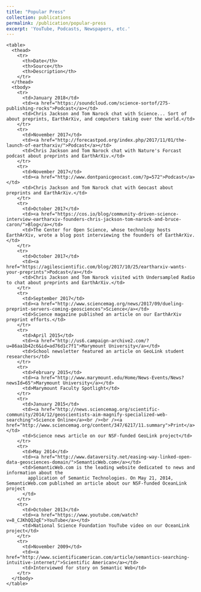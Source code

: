 ```yaml
---
title: "Popular Press"
collection: publications
permalink: /publication/popular-press
excerpt: 'YouTube, Podcasts, Newspapers, etc.'
---
```


<div class="wrapper row3">
  <main id="container" class="clear"> 
    
    <table>
      <thead>
        <tr>
          <th>Date</th>
          <th>Source</th>
          <th>Description</th>
        </tr>
      </thead>
      <tbody>
        <tr>
          <td>January 2018</td>
          <td><a href="https://soundcloud.com/science-sortof/275-publishing-rocks">Podcast</a></td>
          <td>Chris Jackson and Tom Narock chat with Science... Sort of about preprints, EarthArXiv, and computers taking over the world.</td>
        </tr> 
        <tr>
          <td>November 2017</td>
          <td><a href="http://forecastpod.org/index.php/2017/11/01/the-launch-of-eartharxiv/">Podcast</a></td>
          <td>Chris Jackson and Tom Narock chat with Nature's Forcast podcast about preprints and EarthArXiv.</td>
        </tr> 
        <tr>
          <td>November 2017</td>
          <td><a href="http://www.dontpanicgeocast.com/?p=572">Podcast</a></td>
          <td>Chris Jackson and Tom Narock chat with Geocast about preprints and EarthArXiv.</td>
        </tr> 
        <tr>
          <td>October 2017</td>
          <td><a href="https://cos.io/blog/community-driven-science-interview-eartharxiv-founders-chris-jackson-tom-narock-and-bruce-caron/">Blog</a></td>
          <td>The Center for Open Science, whose technology hosts EarthArXiv, wrote a blog post interviewing the founders of EarthArXiv.</td>
        </tr> 
        <tr>
          <td>October 2017</td>
          <td><a href="https://agilescientific.com/blog/2017/10/25/eartharxiv-wants-your-preprints">Podcast</a></td>
          <td>Chris Jackson and Tom Narock visited with Undersampled Radio to chat about preprints and EarthArXiv.</td>
        </tr> 
        <tr>
          <td>September 2017</td>
          <td><a href="http://www.sciencemag.org/news/2017/09/dueling-preprint-servers-coming-geosciences">Science</a></td>
          <td>Science magazine published an article on our EarthArXiv preprint efforts.</td>
        </tr> 
        <tr>
          <td>April 2015</td>
          <td><a href="http://us6.campaign-archive2.com/?u=86aa1b42c6&id=ad76d1c7f1">Marymount University</a></td>
          <td>School newsletter featured an article on GeoLink student researchers</td>
        </tr>
        <tr>
          <td>February 2015</td>
          <td><a href="http://www.marymount.edu/Home/News-Events/News?newsId=65">Marymount University</a></td>
          <td>Marymount Faculty Spotlight</td>
        </tr>
        <tr>
          <td>January 2015</td>
          <td><a href="http://news.sciencemag.org/scientific-community/2014/12/geoscientists-aim-magnify-specialized-web-searching">Science Online</a><br /><br /><a href="http://www.sciencemag.org/content/347/6217/11.summary">Print</a></td>
          <td>Science news article on our NSF-funded GeoLink project</td>
        </tr>
        <tr>
          <td>May 2014</td>
          <td><a href="http://www.dataversity.net/easing-way-linked-open-data-geosciences-domain/">SemanticWeb.com</a></td>
          <td>SemanticWeb.com is the leading website dedicated to news and information about the  
            application of Semantic Technologies. On May 21, 2014, SemanticWeb.com published an article about our NSF-funded OceanLink project
          </td>
        </tr>
        <tr>
          <td>October 2013</td>
          <td><a href="https://www.youtube.com/watch?v=8_CJKhQQJqE">YouTube</a></td>
          <td>National Science Foundation YouTube video on our OceanLink project</td>
        </tr>
        <tr>
          <td>November 2009</td>
          <td><a href="http://www.scientificamerican.com/article/semantics-searching-intuitive-internet/">Scientific American</a></td>
          <td>Interviewed for story on Semantic Web</td>
        </tr>
      </tbody>
    </table>

  </main>
</div>